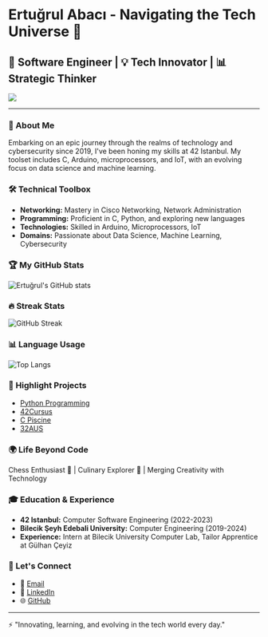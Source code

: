 # Ertuğrul Abacı - Navigating the Tech Universe 🌟

## 🚀 Software Engineer | 💡 Tech Innovator | 📊 Strategic Thinker

![](https://komarev.com/ghpvc/?username=eabaci)  <!-- Profil ziyaretçi sayacı -->

---

### 🌌 About Me
Embarking on an epic journey through the realms of technology and cybersecurity since 2019, I've been honing my skills at 42 Istanbul. My toolset includes C, Arduino, microprocessors, and IoT, with an evolving focus on data science and machine learning.

### 🛠️ Technical Toolbox
- **Networking:** Mastery in Cisco Networking, Network Administration
- **Programming:** Proficient in C, Python, and exploring new languages
- **Technologies:** Skilled in Arduino, Microprocessors, IoT
- **Domains:** Passionate about Data Science, Machine Learning, Cybersecurity

### 🏆 My GitHub Stats
![Ertuğrul's GitHub stats](https://github-readme-stats.vercel.app/api?username=eabaci42&show_icons=true)

### 🔥 Streak Stats
![GitHub Streak](https://github-readme-streak-stats.herokuapp.com/?user=eabaci42)

### 📊 Language Usage
![Top Langs](https://github-readme-stats.vercel.app/api/top-langs/?username=eabaci42&layout=compact)

### 🌟 Highlight Projects
- [Python Programming](https://github.com/eabaci42/Python-Programming.git)
- [42Cursus](https://github.com/eabaci42/42Cursus.git)
- [C Piscine](https://github.com/eabaci42/C-Piscine.git)
- [32AUS](https://github.com/eabaci42/32AUS.git)

### 🌍 Life Beyond Code
Chess Enthusiast 🤯 | Culinary Explorer 🍳 | Merging Creativity with Technology

### 🎓 Education & Experience
- **42 Istanbul:** Computer Software Engineering (2022-2023)
- **Bilecik Şeyh Edebali University:** Computer Engineering (2019-2024)
- **Experience:** Intern at Bilecik University Computer Lab, Tailor Apprentice at Gülhan Çeyiz

### 🤝 Let's Connect
- 📧 [Email](mailto:ertugrul@atikrost.com)
- 💼 [LinkedIn](https://www.linkedin.com/in/eabaci42)
- 🌐 [GitHub](https://github.com/eabaci42)

---

⚡ "Innovating, learning, and evolving in the tech world every day."
